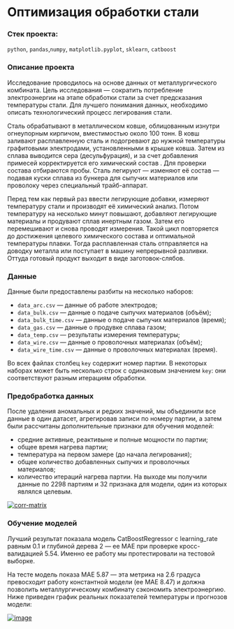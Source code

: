# Оптимизация обработки стали
### Стек проекта:
`python`, `pandas`,`numpy`, `matplotlib.pyplot`, `sklearn`, `catboost`
### Описание проекта
Исследование проводилось на основе данных от металлургического комбината. Цель исследования — сократить потребление электроэнергии на этапе обработки стали за счет предсказания температуры стали.
Для лучшего понимания данных, необходимо описать технологический процесс легирования стали.

Сталь обрабатывают в металлическом ковше, облицованным изнутри огнеупорным кирпичом, вместимостью около 100 тонн. В ковш заливают расплавленную сталь и подогревают до нужной температуры графитовыми электродами, установленными в крышке ковша. Затем из сплава выводится сера (десульфурация), и за счет добавления примесей корректируется его химический состав . Для проверки состава отбираются пробы. Сталь легируют — изменяют её состав — подавая куски сплава из бункера для сыпучих материалов или проволоку через специальный трайб-аппарат.

Перед тем как первый раз ввести легирующие добавки, измеряют температуру стали и производят её химический анализ. Потом температуру на несколько минут повышают, добавляют легирующие материалы и продувают сплав инертным газом. Затем его перемешивают и снова проводят измерения. Такой цикл повторяется до достижения целевого химического состава и оптимальной температуры плавки. Тогда расплавленная сталь отправляется на доводку металла или поступает в машину непрерывной разливки. Оттуда готовый продукт выходит в виде заготовок-слябов.
### Данные
Данные были предоставлены разбиты на несколько наборов:
- `data_arc.csv` — данные об работе электродов;
- `data_bulk.csv` — данные о подаче сыпучих материалов (объём);
- `data_bulk_time.csv` *—* данные о подаче сыпучих материалов (время);
- `data_gas.csv` — данные о продувке сплава газом;
- `data_temp.csv` — результаты измерения температуры;
- `data_wire.csv` — данные о проволочных материалах (объём);
- `data_wire_time.csv` — данные о проволочных материалах (время).

Во всех файлах столбец `key` содержит номер партии. В некоторых наборах может быть несколько строк с одинаковым значением `key`: они соответствуют разным итерациям обработки.
### Предобработка данных
После удаления аномальных и редких значений, мы объединили все данные в один датасет, агрегировав записи по номеру партии, а затем были рассчитаны дополнительные признаки для обучения моделей:
- cредние активные, реактивыне и полные мощности по партии;
- общее время нагрева партии;
- температура на первом замере (до начала легирования);
- общее количество добавленных сыпучих и проволочных материалов;
- количество итераций нагрева партии.
На выходе мы получили данные по 2298 партиям и 32 признака для модели, один из которых являлся целевым.

<a href="https://imgbb.com/"><img src="https://i.ibb.co/5GbXch3/corr-matrix.png" alt="corr-matrix" border="0"></a>

### Обучение моделей
Лучший результат показала модель CatBoostRegressor с learning_rate равным 0.1 и глубиной дерева 2 — ее MAE при проверке кросс-валидацией 5.54. Именно ее работу мы протестировали на тестовой выборке.

На тесте модель показа МАЕ 5.87 — эта метрика на 2.6 градуса превосходит работу константной модели (ее МАЕ 8.47) и должна позволить металлургическому комбинату сэкономить электроэнергию.
Ниже приведен график реальных показателей температуры и прогнозов модели:

<a href="https://ibb.co/gVSP9HV"><img src="https://i.ibb.co/WtkP5qt/image.png" alt="image" border="0"></a>

